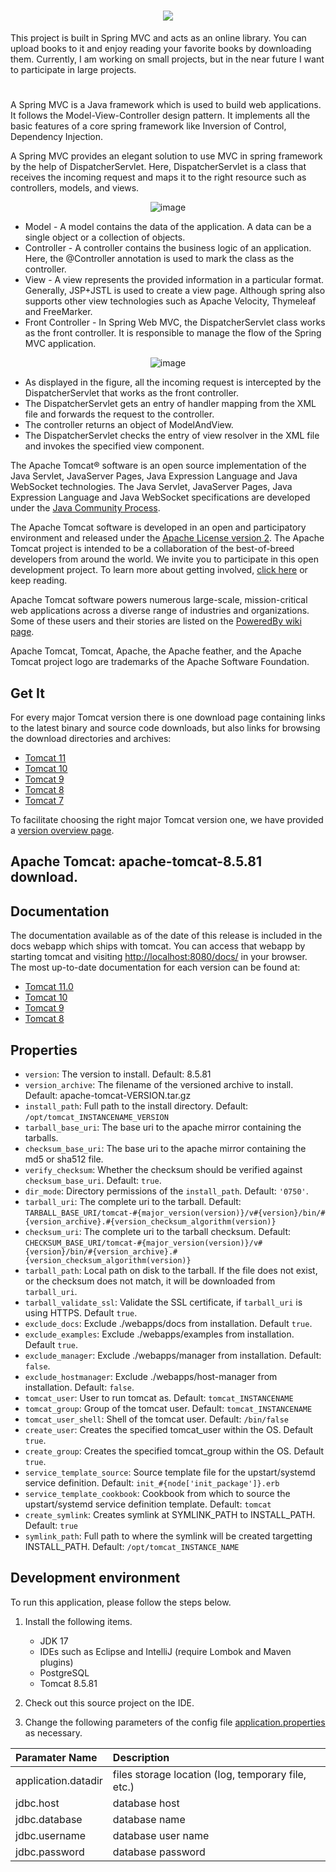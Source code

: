 








<h1 align="center">
	<img src="https://readme-typing-svg.demolab.com/?lines=Spring+MVC+application!">
</h1>

This project is built in Spring MVC and acts as an online library. You can upload books to it and enjoy reading your favorite books by downloading them. Currently, I am working on small projects, but in the near future I want to participate in large projects.

<h1></h1>

A Spring MVC is a Java framework which is used to build web applications. It follows the Model-View-Controller design pattern. It implements all the basic features of a core spring framework like Inversion of Control, Dependency Injection.

A Spring MVC provides an elegant solution to use MVC in spring framework by the help of DispatcherServlet. Here, DispatcherServlet is a class that receives the incoming request and maps it to the right resource such as controllers, models, and views.

<p align="center">
  <img src="https://github.com/uz-java/Spring_mvc/blob/master/WebBrowser.png?raw=true" alt="image"/>
</p>

- Model - A model contains the data of the application. A data can be a single object or a collection of objects.
- Controller - A controller contains the business logic of an application. Here, the @Controller annotation is used to mark the class as the controller.
- View - A view represents the provided information in a particular format. Generally, JSP+JSTL is used to create a view page. Although spring also supports other view technologies such as Apache Velocity, Thymeleaf and FreeMarker.
- Front Controller - In Spring Web MVC, the DispatcherServlet class works as the front controller. It is responsible to manage the flow of the Spring MVC application.

<p align="center">
  <img src="https://github.com/uz-java/Spring_mvc/blob/master/request.png?raw=true" alt="image"/>
</p>

- As displayed in the figure, all the incoming request is intercepted by the DispatcherServlet that works as the front controller.
- The DispatcherServlet gets an entry of handler mapping from the XML file and forwards the request to the controller.
- The controller returns an object of ModelAndView.
- The DispatcherServlet checks the entry of view resolver in the XML file and invokes the specified view component.


The Apache Tomcat® software is an open source implementation of the Java
Servlet, JavaServer Pages, Java Expression Language and Java WebSocket
technologies. The Java Servlet, JavaServer Pages, Java Expression Language and
Java WebSocket specifications are developed under the
[Java Community Process](https://jcp.org/en/introduction/overview).

The Apache Tomcat software is developed in an open and participatory
environment and released under the
[Apache License version 2](https://www.apache.org/licenses/). The Apache Tomcat
project is intended to be a collaboration of the best-of-breed developers from
around the world. We invite you to participate in this open development
project. To learn more about getting involved,
[click here](https://tomcat.apache.org/getinvolved.html) or keep reading.

Apache Tomcat software powers numerous large-scale, mission-critical web
applications across a diverse range of industries and organizations. Some of
these users and their stories are listed on the
[PoweredBy wiki page](https://cwiki.apache.org/confluence/display/TOMCAT/PoweredBy).

Apache Tomcat, Tomcat, Apache, the Apache feather, and the Apache Tomcat
project logo are trademarks of the Apache Software Foundation.

## Get It

For every major Tomcat version there is one download page containing
links to the latest binary and source code downloads, but also
links for browsing the download directories and archives:
- [Tomcat 11](https://tomcat.apache.org/download-11.cgi)
- [Tomcat 10](https://tomcat.apache.org/download-10.cgi)
- [Tomcat 9](https://tomcat.apache.org/download-90.cgi)
- [Tomcat 8](https://tomcat.apache.org/download-80.cgi)
- [Tomcat 7](https://tomcat.apache.org/download-70.cgi)

To facilitate choosing the right major Tomcat version one, we have provided a
[version overview page](https://tomcat.apache.org/whichversion.html).

## Apache Tomcat: apache-tomcat-8.5.81 download.

## Documentation

The documentation available as of the date of this release is
included in the docs webapp which ships with tomcat. You can access that webapp
by starting tomcat and visiting <http://localhost:8080/docs/> in your browser.
The most up-to-date documentation for each version can be found at:
- [Tomcat 11.0](https://tomcat.apache.org/tomcat-11.0-doc/)
- [Tomcat 10](https://tomcat.apache.org/tomcat-10.1-doc/)
- [Tomcat 9](https://tomcat.apache.org/tomcat-9.0-doc/)
- [Tomcat 8](https://tomcat.apache.org/tomcat-8.5-doc/)

## Properties

- `version`: The version to install. Default: 8.5.81
- `version_archive`: The filename of the versioned archive to install. Default: apache-tomcat-VERSION.tar.gz
- `install_path`: Full path to the install directory. Default: `/opt/tomcat_INSTANCENAME_VERSION`
- `tarball_base_uri`: The base uri to the apache mirror containing the tarballs.
- `checksum_base_uri`: The base uri to the apache mirror containing the md5 or sha512 file.
- `verify_checksum`: Whether the checksum should be verified against `checksum_base_uri`. Default: `true`.
- `dir_mode`: Directory permissions of the `install_path`. Default: `'0750'`.
- `tarball_uri`: The complete uri to the tarball. Default: `TARBALL_BASE_URI/tomcat-#{major_version(version)}/v#{version}/bin/#{version_archive}.#{version_checksum_algorithm(version)}`
- `checksum_uri`: The complete uri to the tarball checksum. Default: `CHECKSUM_BASE_URI/tomcat-#{major_version(version)}/v#{version}/bin/#{version_archive}.#{version_checksum_algorithm(version)}`
- `tarball_path`: Local path on disk to the tarball. If the file does not exist, or the checksum does not match, it will be downloaded from `tarball_uri`.
- `tarball_validate_ssl`: Validate the SSL certificate, if `tarball_uri` is using HTTPS. Default `true`.
- `exclude_docs`: Exclude ./webapps/docs from installation. Default `true`.
- `exclude_examples`: Exclude ./webapps/examples from installation. Default `true`.
- `exclude_manager`: Exclude ./webapps/manager from installation. Default: `false`.
- `exclude_hostmanager`: Exclude ./webapps/host-manager from installation. Default: `false`.
- `tomcat_user`: User to run tomcat as. Default: `tomcat_INSTANCENAME`
- `tomcat_group`: Group of the tomcat user. Default: `tomcat_INSTANCENAME`
- `tomcat_user_shell`: Shell of the tomcat user. Default: `/bin/false`
- `create_user`: Creates the specified tomcat_user within the OS.  Default `true`.
- `create_group`: Creates the specified tomcat_group within the OS. Default `true`.
- `service_template_source`: Source template file for the upstart/systemd service definition. Default: `init_#{node['init_package']}.erb`
- `service_template_cookbook`: Cookbook from which to source the upstart/systemd service definition template. Default: `tomcat`
- `create_symlink`: Creates symlink at SYMLINK_PATH to INSTALL_PATH. Default: `true`
- `symlink_path`: Full path to where the symlink will be created targetting INSTALL_PATH. Default: `/opt/tomcat_INSTANCE_NAME`

## Development environment
To run this application, please follow the steps below.

1. Install the following items.
	* JDK 17
	* IDEs such as Eclipse and IntelliJ (require Lombok and Maven plugins)
	* PostgreSQL
	* Tomcat 8.5.81

2. Check out this source project on the IDE.

3. Change the following parameters of the config file [application.properties](https://github.com/uz-java/Spring_mvc/blob/asliddin/src/main/resources/datasource.properties) as necessary.

| Paramater Name      | Description                                        |
|:--------------------|:---------------------------------------------------|
| application.datadir | files storage location (log, temporary file, etc.) |
| jdbc.host           | database host                                      |
| jdbc.database       | database name                                      |
| jdbc.username       | database user name                                 |
| jdbc.password       | database password                                  |
